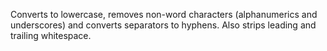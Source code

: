 Converts to lowercase, removes non-word characters (alphanumerics and underscores) and converts separators to hyphens. Also strips leading and trailing whitespace.
